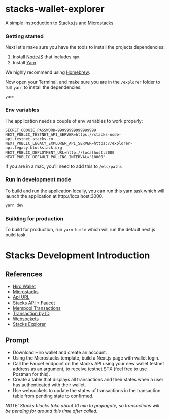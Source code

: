 # stacks-wallet-explorer

A simple instroduction to [Stacks.js](https://www.hiro.so/stacks-js) and [Microstacks](https://micro-stacks.dev/)

### Getting started

Next let's make sure you have the tools to install the projects dependencies:

1. Install [NodeJS](https://nodejs.dev/) that includes `npm`
1. Install [Yarn](https://yarnpkg.com/)

We highly recommend using [Homebrew](https://brew.sh/).

Now open your Terminal, and make sure you are in the `/explorer` folder to run `yarn` to install the dependencies:

```sh
yarn
```

### Env variables

The application needs a couple of env variables to work properly:

```
SECRET_COOKIE_PASSWORD=99999999999999999
NEXT_PUBLIC_TESTNET_API_SERVER=https://stacks-node-api.testnet.stacks.co
NEXT_PUBLIC_LEGACY_EXPLORER_API_SERVER=https://explorer-api.legacy.blockstack.org
NEXT_PUBLIC_DEPLOYMENT_URL=http://localhost:3000
NEXT_PUBLIC_DEFAULT_POLLING_INTERVAL="10000"

```

If you are in a mac, you'll need to add this to `/etc/paths`

### Run in development mode

To build and run the application locally, you can run this yarn task which will launch the application at http://localhost:3000.

```sh
yarn dev
```

### Building for production

To build for production, run `yarn build` which will run the default next.js build task.

# Stacks Development Introduction

## References

- [Hiro Wallet](https://wallet.hiro.so/)
- [Microstacks](https://micro-stacks.dev/)
- [Api URL](https://stacks-node-api.testnet.stacks.co)
- [Stacks API + Faucet](https://docs.hiro.so/api#tag/Faucets)
- [Mempool Transactions](https://docs.hiro.so/api#tag/Transactions/operation/get_mempool_transaction_list)
- [Transaction by ID](https://docs.hiro.so/api#tag/Transactions/operation/get_transaction_by_id)
- [Websockets](hhttps://docs.hiro.so/get-started/stacks-blockchain-api#websocket-sample)
- [Stacks Explorer](https://github.com/hirosystems/explorer)

## Prompt

- Download Hiro wallet and create an account.
- Using the Microstacks template, build a Next.js page with wallet login.
- Call the Faucet endpoint on the stacks API using your new wallet testnet address as an argument, to receive testnet STX (feel free to use Postman for this).
- Create a table that displays all transactions and their states when a user has authenticated with their wallet.
- Use websockets to update the states of transactions in the transaction table from pending state to confirmed.

*NOTE: Stacks blocks take about 10 min to propagate, so transactions will be pending for around this time after called.*
